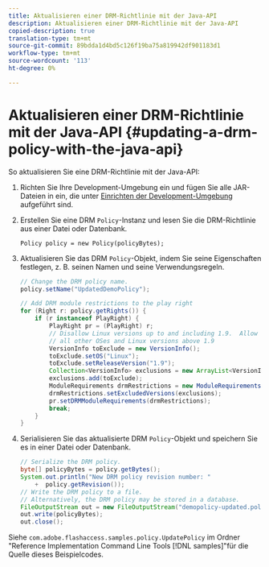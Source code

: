 ```yaml
---
title: Aktualisieren einer DRM-Richtlinie mit der Java-API
description: Aktualisieren einer DRM-Richtlinie mit der Java-API
copied-description: true
translation-type: tm+mt
source-git-commit: 89bdda1d4bd5c126f19ba75a819942df901183d1
workflow-type: tm+mt
source-wordcount: '113'
ht-degree: 0%

---
```



# Aktualisieren einer DRM-Richtlinie mit der Java-API {#updating-a-drm-policy-with-the-java-api}

So aktualisieren Sie eine DRM-Richtlinie mit der Java-API:

1. Richten Sie Ihre Development-Umgebung ein und fügen Sie alle JAR-Dateien in ein, die unter [Einrichten der Development-Umgebung](../../protecting-content/setting-up-the-sdk/setup-dev-env.md) aufgeführt sind.
1. Erstellen Sie eine DRM `Policy`-Instanz und lesen Sie die DRM-Richtlinie aus einer Datei oder Datenbank.

   ```
   Policy policy = new Policy(policyBytes);
   ```

1. Aktualisieren Sie das DRM `Policy`-Objekt, indem Sie seine Eigenschaften festlegen, z. B. seinen Namen und seine Verwendungsregeln.

   ```java
   // Change the DRM policy name.  
   policy.setName("UpdatedDemoPolicy");  
   
   // Add DRM module restrictions to the play right  
   for (Right r: policy.getRights()) {  
       if (r instanceof PlayRight) {  
           PlayRight pr = (PlayRight) r;  
           // Disallow Linux versions up to and including 1.9.  Allow  
           // all other OSes and Linux versions above 1.9  
           VersionInfo toExclude = new VersionInfo();  
           toExclude.setOS("Linux");  
           toExclude.setReleaseVersion("1.9");  
           Collection<VersionInfo> exclusions = new ArrayList<VersionInfo>();  
           exclusions.add(toExclude);  
           ModuleRequirements drmRestrictions = new ModuleRequirements();  
           drmRestrictions.setExcludedVersions(exclusions);  
           pr.setDRMModuleRequirements(drmRestrictions);  
           break;  
       }  
   }
   ```

1. Serialisieren Sie das aktualisierte DRM `Policy`-Objekt und speichern Sie es in einer Datei oder Datenbank.

   ```java
   // Serialize the DRM policy.  
   byte[] policyBytes = policy.getBytes();  
   System.out.println("New DRM policy revision number: "  
       +  policy.getRevision());      
   // Write the DRM policy to a file.   
   // Alternatively, the DRM policy may be stored in a database.  
   FileOutputStream out = new FileOutputStream("demopolicy-updated.pol");  
   out.write(policyBytes);  
   out.close();
   ```

Siehe `com.adobe.flashaccess.samples.policy.UpdatePolicy` im Ordner &quot;Reference Implementation Command Line Tools [!DNL samples]&quot;für die Quelle dieses Beispielcodes.
